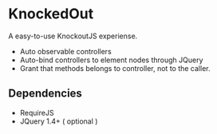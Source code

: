 # KnockedOut
A easy-to-use KnockoutJS experiense.
 * Auto observable controllers
 * Auto-bind controllers to element nodes through JQuery
 * Grant that methods belongs to controller, not to the caller.

## Dependencies
 * RequireJS
 * JQuery 1.4+ ( optional )
